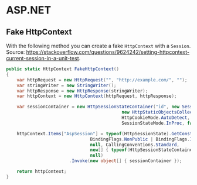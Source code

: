 # ASP.NET

## Fake HttpContext

With the following method you can create a fake `HttpContext` with a `Session`. 
Source: https://stackoverflow.com/questions/9624242/setting-httpcontext-current-session-in-a-unit-test.

```csharp
public static HttpContext FakeHttpContext()
{
	var httpRequest = new HttpRequest("", "http://example.com/", "");
	var stringWriter = new StringWriter();
	var httpResponse = new HttpResponse(stringWriter);
	var httpContext = new HttpContext(httpRequest, httpResponse);

	var sessionContainer = new HttpSessionStateContainer("id", new SessionStateItemCollection(),
											new HttpStaticObjectsCollection(), 10, true,
											HttpCookieMode.AutoDetect,
											SessionStateMode.InProc, false);

	httpContext.Items["AspSession"] = typeof(HttpSessionState).GetConstructor(
								BindingFlags.NonPublic | BindingFlags.Instance,
								null, CallingConventions.Standard,
								new[] { typeof(HttpSessionStateContainer) },
								null)
						.Invoke(new object[] { sessionContainer });

	return httpContext;
}
```